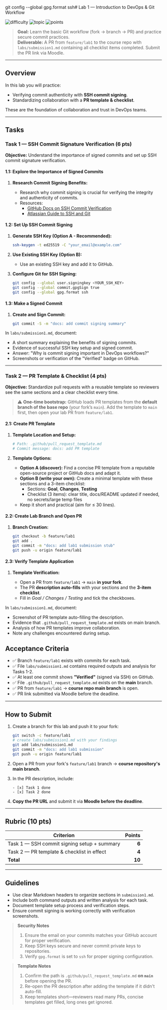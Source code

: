 git config --global gpg.format ssh# Lab 1 — Introduction to DevOps & Git Workflow

![difficulty](https://img.shields.io/badge/difficulty-beginner-success)
![topic](https://img.shields.io/badge/topic-DevOps%20Basics-blue)
![points](https://img.shields.io/badge/points-10-orange)

> **Goal:** Learn the basic Git workflow (fork → branch → PR) and practice secure commit practices.  
> **Deliverable:** A PR from `feature/lab1` to the course repo with `labs/submission1.md` containing all checklist items completed. Submit the PR link via Moodle.

---

## Overview

In this lab you will practice:
- Verifying commit authenticity with **SSH commit signing**.  
- Standardizing collaboration with a **PR template & checklist**.  

These are the foundation of collaboration and trust in DevOps teams.

---

## Tasks

### Task 1 — SSH Commit Signature Verification (6 pts)

**Objective:** Understand the importance of signed commits and set up SSH commit signature verification.

#### 1.1: Explore the Importance of Signed Commits

1. **Research Commit Signing Benefits:**

   - Research why commit signing is crucial for verifying the integrity and authenticity of commits.
   - Resources:
     - [GitHub Docs on SSH Commit Verification](https://docs.github.com/en/authentication/managing-commit-signature-verification/about-commit-signature-verification)
     - [Atlassian Guide to SSH and Git](https://confluence.atlassian.com/bitbucketserver/sign-commits-and-tags-with-ssh-keys-1305971205.html)

#### 1.2: Set Up SSH Commit Signing

1. **Generate SSH Key (Option A - Recommended):**

   ```sh
   ssh-keygen -t ed25519 -C "your_email@example.com"
   ```

2. **Use Existing SSH Key (Option B):**

   - Use an existing SSH key and add it to GitHub.

3. **Configure Git for SSH Signing:**

   ```sh
   git config --global user.signingkey <YOUR_SSH_KEY>
   git config --global commit.gpgSign true
   git config --global gpg.format ssh
   ```

#### 1.3: Make a Signed Commit

1. **Create and Sign Commit:**

   ```sh
   git commit -S -m "docs: add commit signing summary"
   ```

In `labs/submission1.md`, document:
- A short summary explaining the benefits of signing commits.
- Evidence of successful SSH key setup and signed commit.
- Answer: "Why is commit signing important in DevOps workflows?"
- Screenshots or verification of the "Verified" badge on GitHub.

---

### Task 2 — PR Template & Checklist (4 pts)

**Objective:** Standardize pull requests with a reusable template so reviewers see the same sections and a clear checklist every time.

> ⚠️ **One-time bootstrap:** GitHub loads PR templates from the **default branch of the base repo** (your fork’s `main`). Add the template to `main` first, then open your lab PR from `feature/lab1`.

#### 2.1: Create PR Template

1. **Template Location and Setup:**

   ```bash
   # Path: .github/pull_request_template.md
   # Commit message: docs: add PR template
   ```

2. **Template Options:**

   - **Option A (discover):** Find a concise PR template from a reputable open-source project or GitHub docs and adapt it.
   - **Option B (write your own):** Create a minimal template with these sections and a 3-item checklist:
     - Sections: **Goal**, **Changes**, **Testing**
     - Checklist (3 items): clear title, docs/README updated if needed, no secrets/large temp files
   - Keep it short and practical (aim for ≤ 30 lines).

#### 2.2: Create Lab Branch and Open PR

1. **Branch Creation:**

   ```bash
   git checkout -b feature/lab1
   git add .
   git commit -m "docs: add lab1 submission stub"
   git push -u origin feature/lab1
   ```

#### 2.3: Verify Template Application

1. **Template Verification:**

   - Open a PR from `feature/lab1` → `main` **in your fork**.
   - The PR **description auto-fills** with your sections and the **3-item checklist**.
   - Fill in *Goal / Changes / Testing* and tick the checkboxes.

In `labs/submission1.md`, document:
- Screenshot of PR template auto-filling the description.
- Evidence that `.github/pull_request_template.md` exists on main branch.
- Analysis of how PR templates improve collaboration.
- Note any challenges encountered during setup.

## Acceptance Criteria

- ✅ Branch `feature/lab1` exists with commits for each task.
- ✅ File `labs/submission1.md` contains required outputs and analysis for Tasks 1-2.
- ✅ At least one commit shows **"Verified"** (signed via SSH) on GitHub.
- ✅ File `.github/pull_request_template.md` exists on the **main** branch.
- ✅ PR from `feature/lab1` → **course repo main branch** is open.
- ✅ PR link submitted via Moodle before the deadline.

---

## How to Submit

1. Create a branch for this lab and push it to your fork:

   ```bash
   git switch -c feature/lab1
   # create labs/submission1.md with your findings
   git add labs/submission1.md
   git commit -m "docs: add lab1 submission"
   git push -u origin feature/lab1
   ```

2. Open a PR from your fork's `feature/lab1` branch → **course repository's main branch**.

3. In the PR description, include:

   ```text
   - [x] Task 1 done
   - [x] Task 2 done
   ```

4. **Copy the PR URL** and submit it via **Moodle before the deadline**.

---

## Rubric (10 pts)

| Criterion                                   | Points |
| ------------------------------------------- | -----: |
| Task 1 — SSH commit signing setup + summary |  **6** |
| Task 2 — PR template & checklist in effect  |  **4** |
| **Total**                                   | **10** |

---

## Guidelines

- Use clear Markdown headers to organize sections in `submission1.md`.
- Include both command outputs and written analysis for each task.
- Document template setup process and verification steps.
- Ensure commit signing is working correctly with verification screenshots.

> **Security Notes**  
> 1. Ensure the email on your commits matches your GitHub account for proper verification.  
> 2. Keep SSH keys secure and never commit private keys to repositories.  
> 3. Verify `gpg.format` is set to `ssh` for proper signing configuration.

> **Template Notes**  
> 1. Confirm the path is `.github/pull_request_template.md` **on `main`** before opening the PR.  
> 2. Re-open the PR description after adding the template if it didn't auto-fill.  
> 3. Keep templates short—reviewers read many PRs, concise templates get filled, long ones get ignored.
